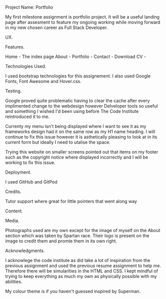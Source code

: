 Project Name: Portfolio

My first milestone assignment is portfolio project. It will be a useful landing page after assesment to feature my
ongoing working while moving forward in my new chosen career as Full Stack Developer.

UX.

Features.

Home - The index page 
About - 
Portfolio -
Contact -
Download CV -

Technologies Used.

I used bootstrap technologies for this assignement.
I also used Google Fonts, Font Awesome and Hover.css.

Testing.

Google proved quite problematic having to clear the cache after every implimented change to the webdesign however 
Delveloper tools so useful and something I wished I'd been using before The Code Institute reintroduced it to me.

Currenty my menu isn't being displayed where I want to see it as my frameworks design had it on the same row as my H1 name heading.
I will continue to fix this issue however it is asthetically pleasing to look at in its current form but ideally I need to utalise 
the space.

Trying this website on smaller screens pointed out that items on my footer such as the copyright notice where displayed
incorrectly and I will be working to fix this issue.

Deployment.

I used GitHub and GitPod

Credits.

Tutor support where great for little pointers that went along way

Content.

Media.

Photographs used are my own except for the image of myself on the About section which was taken by Spartan race.
Their logo is present on the image to credit them and promte them in its own right.

Acknowledgments.

I acknowlege the code institute as did take a lot of inspiration from the previous assignment and used the previous resume 
assignment to help me. Therefore there will be simularities in the HTML and CSS. I kept mindful of trying to keep everything
as much my own as physically possible with my abilities.

My colour theme is if you haven't guessed inspired by Superman.
